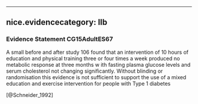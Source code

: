 
---
nice.evidencecategory: IIb
---

### Evidence Statement CG15AdultES67
A small before and after study 106 found that an intervention of 10 hours of education and physical training three or four times a week produced no metabolic response at three months w ith fasting plasma glucose levels and serum cholesterol not changing significantly. Without blinding or randomisation this evidence is not sufficient to support the use of a mixed education and exercise intervention for people with Type 1 diabetes

[@Schneider_1992]

